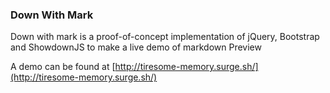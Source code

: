 ### Down With Mark

Down with mark is a proof-of-concept implementation of jQuery, Bootstrap and ShowdownJS to make a live demo of markdown Preview

A demo can be found at [http://tiresome-memory.surge.sh/](http://tiresome-memory.surge.sh/)
